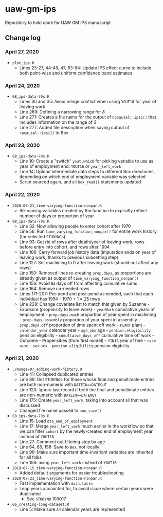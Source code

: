 
# uaw-gm-ips
Repository to hold code for UAW GM IPS manuscript

## Change log

### April 27, 2020

- `plot_ips.R`
	- Lines 23-27, 44-45, 47, 63-64: Update IPS effect curve to include both point-wise and uniform confidence band estimates

### April 24, 2020

- `08_ips-data-70s.R`
	- Lines 30 and 35: Avoid merge conflict when using `YOUT16` for year of leaving work
	- Line 269: Defining a narrowing range for $\delta$
	- Line 271: Creates a file name for the output of `npcausal::ipsi()` that includes information on the range of $\delta$
	- Line 277: Added file description when saving output of `npcausal::ipsi()` to Box

### April 23, 2020

- `08_ips-data-70s.R`
	- Line 10: Create a "switch" `yout.which` for picking variable to use as year of employment end: `YOUT16` _or_ `year_left_work`
	- Line 14: Upload intermediate data steps to different Box directories, depending on which end of employment variable was selected
	- Script sourced again, and all `box_read()` statements updated

### April 22, 2020

- `2020-07-21_time-varying-function-nonpar.R`
	- Re-naming variables created by the function to explicitly reflect number of days or proportion of year
- `08_ips-data-70s.R`
	- Line 32: Now allowing people to enter cohort after 1970
	- Line 56: Run `time_varying_function_nonpar()` for entire work history (for selected `STUDYNO`s)
	- Line 93: Get rid of rows after death/year of leaving work, rows before entry into cohort, and rows after 1994
	- Line 100: Carry forward job history data (imputation ends on year of leaving work, thanks to previous subsetting step)
	- Line 127: Set machining to 0 after leaving work (should not affect any rows)
	- Line 150: Removed lines re-creating `prop.days`, as proportions are already given as output of `time_varying_function_nonpar()`
	- Line 156: Avoid `NA` days off from affecting cumulative sums
	- Line 164: Remove un-needed rows
	- Lines 171-207: Pre-pend and post-pend as needed, such that each individual has 1994 - 1970 + 1 = 25 rows
	- Line 238: Change covariate list to match that given by Suzanne
			- Exposure (propensity to leave work)
				- `yearWork` cumulative years of employment
				- `prop.days.mach` proportion of year spent in machining
				- `prop.days.assembly` proportion of year spent in assembly
				- `prop.days.off` proportion of time spent off work
				- `PLANT` plant
				- `calendar_year` calendar year
				- `age_obs` age
				- `pension.eligibility` pension eligibility
				- `cumultaive_days_off` cumulative time off work
			- Outcome
				- Propensities (from first model)
				- `YIN16` year of hire
				- `race` race
				- `sex` sex
				- `pension.eligibility` pension eligibility

### April 21, 2020

- `./munge/07_adding-work-history.R`
	- Line 41: Collapsed duplicated entries
	- Line 89: Get `STUDYNO`s for those whose final and penultimate entries are both non-numeric with `DATEIN==DATEOUT`
	- Line 120: Ignore last record if both the final and penultimate entries are non-numeric with `DATEIN==DATEOUT`
	- Line 175: Create `year_left_work`, taking into account all that was discussed
	- Changed file name passed to `box_save()`
- `08_ips-data-70s.R`
	- Line 15: Load `dta_end_of_employment`
	- Line 17: Merge `year_left_work` much earlier in the workflow so that we can filter `cohort` by the newly-created end of employment year instead of `YOUT16`
	- Line 27: Comment out filtering step by age
	- Line 64, 85, 158: Save to `Box`, not locally
	- Line 90: Make sure important time-invariant variables are inherited for all folks
	- Line 156: using `year_left_work` instead of `YOUT16`
- `2019-07-15_time-varying-function-nonpar.R`
	- Added default arguments for easier troubleshooting
- `2020-07-21_time-varying-function-nonpar.R`
	- Fast implementation with `data.table`
	- Leap years accounted for, to avoid issue where certain years were duplicated
		- See `STUDYNO` 100017
- `06_creating-long-dataset.R`
	- Line 5: Make sure all calendar years are represented
